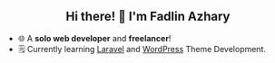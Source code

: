 <div align="center">
  
## Hi there! 👋 I'm Fadlin Azhary
</div>

- 🌐 A **solo web developer** and **freelancer**!
- 🗒️ Currently learning [Laravel](https://laravel.com) and [WordPress](https://wordpress.org/) Theme Development.
